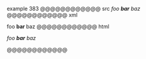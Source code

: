 example 383
@@@@@@@@@@@@ src
_foo __bar__ baz_
@@@@@@@@@@@@ xml
<?xml version="1.0" encoding="UTF-8"?>
<!DOCTYPE document SYSTEM "CommonMark.dtd">
<document xmlns="http://commonmark.org/xml/1.0">
  <paragraph>
    <emph>
      <text>foo </text>
      <strong>
        <text>bar</text>
      </strong>
      <text> baz</text>
    </emph>
  </paragraph>
</document>
@@@@@@@@@@@@ html
<p><em>foo <strong>bar</strong> baz</em></p>
@@@@@@@@@@@@
